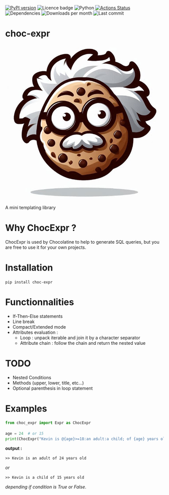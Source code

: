 [![PyPI version](https://badge.fury.io/py/choc-expr.svg)](https://badge.fury.io/py/choc-expr) ![Licence badge](https://img.shields.io/pypi/l/choc-expr) ![Python](https://img.shields.io/badge/python-3.12.2-blue.svg)
[![Actions Status](https://github.com/pe-brian/choc-expr/workflows/tests/badge.svg)](https://github.com/pe-brian/choc-expr/actions)
![Dependencies](https://img.shields.io/badge/dependencies-typeguard-cyan)
![Downloads per month](https://img.shields.io/pypi/dm/choc-expr)
![Last commit](https://img.shields.io/github/last-commit/pe-brian/choc-expr)

# choc-expr

![Image](logo.jpg)

A mini templating library

# Why ChocExpr ?

ChocExpr is used by Chocolatine to help to generate SQL queries, but you are free to use it for your own projects.

# Installation

```pip install choc-expr```

# Functionnalities

- If-Then-Else statements
- Line break
- Compact/Extended mode
- Attributes evaluation :
    - Loop : unpack iterable and join it by a character separator
    - Attribute chain : follow the chain and return the nested value

# TODO

- Nested Conditions
- Methods (upper, lower, title, etc...)
- Optional parenthesis in loop statement

# Examples

```python
from choc_expr import Expr as ChocExpr

age = 24  # or 15
print(ChocExpr("Kevin is @{age}>=18:an adult:a child; of {age} years old", vars()))
```

**output :**

```
>> Kevin is an adult of 24 years old
```

*or*

```
>> Kevin is a child of 15 years old
```

*depending if condition is True or False*.